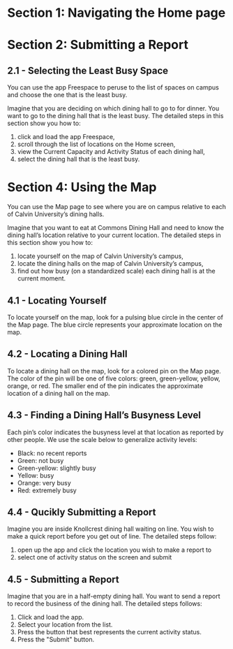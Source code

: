 # Section 1: Navigating the Home page

# Section 2: Submitting a Report

## 2.1 - Selecting the Least Busy Space

You can use the app Freespace to peruse to the list of spaces on campus and choose the one that is the least busy.

Imagine that you are deciding on which dining hall to go to for dinner. You want to go to the dining hall that is the least busy. 
The detailed steps in this section show you how to:
1) click and load the app Freespace,
2) scroll through the list of locations on the Home screen, 
3) view the Current Capacity and Activity Status of each dining hall, 
4) select the dining hall that is the least busy. 

# Section 4: Using the Map

You can use the Map page to see where you are on campus relative to each of Calvin University’s dining halls.

Imagine that you want to eat at Commons Dining Hall and need to know the dining hall’s location relative to your current location. The detailed steps in this section show you how to:
1) locate yourself on the map of Calvin University’s campus,
2) locate the dining halls on the map of Calvin University’s campus,
3) find out how busy (on a standardized scale) each dining hall is at the current moment.

## 4.1 - Locating Yourself

To locate yourself on the map, look for a pulsing blue circle in the center of the Map page. The blue circle represents your approximate location on the map.

## 4.2 - Locating a Dining Hall

To locate a dining hall on the map, look for a colored pin on the Map page. The color of the pin will be one of five colors: 
green, green-yellow, yellow, orange, or red. The smaller end of the pin indicates the approximate location of a dining hall on the map.

## 4.3 - Finding a Dining Hall’s Busyness Level

Each pin’s color indicates the busyness level at that location as reported by other people. 
We use the scale below to generalize activity levels:
- Black: no recent reports
- Green: not busy
- Green-yellow: slightly busy
- Yellow: busy
- Orange: very busy
- Red: extremely busy

## 4.4 - Qucikly Submitting a Report

Imagine you are inside Knollcrest dining hall waiting on line. You wish to make a quick report before you get out of line. The detailed steps follow:
1) open up the app and click the location you wish to make a report to
2) select one of activity status on the screen and submit

## 4.5 - Submitting a Report
Imagine that you are in a half-empty dining hall. You want to send a report to record the business of the dining hall. The detailed steps follows:
1) Click and load the app.
2) Select your location from the list. 
3) Press the button that best represents the current activity status.
4) Press the "Submit" button.


